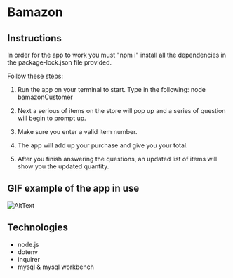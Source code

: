 # Bamazon


## Instructions

In order for the app to work you must "npm i" install all the dependencies in the package-lock.json file provided.

Follow these steps:

1. Run the app on your terminal to start. Type in the following: node bamazonCustomer

2. Next a serious of items on the store will pop up and a series of question will begin to prompt up.

3. Make sure you enter a valid item number.

4. The app will add up your purchase and give you your total.

5. After you finish answering the questions, an updated list of items will show you the updated quantity.

## GIF example of the app in use

![AltText](https://media.giphy.com/media/kd9iY58sB4fj5lkmuJ/giphy.gif)

## Technologies

* node.js
* dotenv
* inquirer
* mysql & mysql workbench
